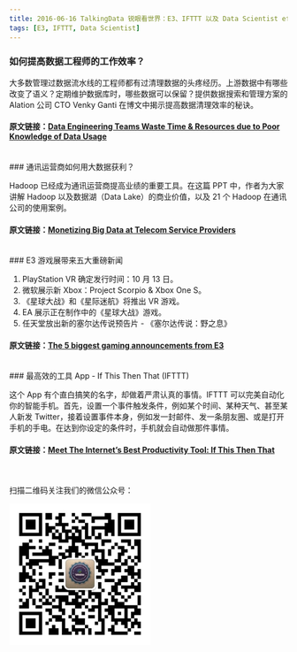 ```yaml
---
title: 2016-06-16 TalkingData 锐眼看世界：E3、IFTTT 以及 Data Scientist efficiency 
tags: [E3, IFTTT, Data Scientist]
---
```


### 如何提高数据工程师的工作效率？

大多数管理过数据流水线的工程师都有过清理数据的头疼经历。上游数据中有哪些改变了语义？定期维护数据库时，哪些数据可以保留？提供数据搜索和管理方案的 Alation 公司 CTO Venky Ganti 在博文中揭示提高数据清理效率的秘诀。

#### 原文链接：[Data Engineering Teams Waste Time & Resources due to Poor Knowledge of Data Usage](https://alation.com/blog/2016/04/26/data-engineering-teams-waste-time-resources-due-to-poor-knowledge-of-data-usage/)

<br>
### 通讯运营商如何用大数据获利？

Hadoop 已经成为通讯运营商提高业绩的重要工具。在这篇 PPT 中，作者为大家讲解 Hadoop 以及数据湖（Data Lake）的商业价值，以及 21 个 Hadoop 在通讯公司的使用案例。

#### 原文链接：[Monetizing Big Data at Telecom Service Providers](http://www.slideshare.net/Hadoop_Summit/monitizing-big-data-at-telecom-service-providers-33919438)

<br>
### E3 游戏展带来五大重磅新闻

 1. PlayStation VR 确定发行时间：10 月 13 日。
 2. 微软展示新 Xbox：Project Scorpio & Xbox One S。
 3. 《星球大战》和《星际迷航》将推出 VR 游戏。
 4. EA 展示正在制作中的《星球大战》游戏。
 5. 任天堂放出新的塞尔达传说预告片 - 《塞尔达传说：野之息》

#### 原文链接：[The 5 biggest gaming announcements from E3](https://news.fastcompany.com/the-5-biggest-gaming-announcements-from-e3-4010550)

<br>
### 最高效的工具 App - If This Then That (IFTTT)

这个 App 有个直白搞笑的名字，却做着严肃认真的事情。IFTTT 可以完美自动化你的智能手机。首先，设置一个事件触发条件，例如某个时间、某种天气、甚至某人新发 Twitter，接着设置事件本身，例如发一封邮件、发一条朋友圈、或是打开手机的手电。在达到你设定的条件时，手机就会自动做那件事情。

#### 原文链接：[Meet The Internet’s Best Productivity Tool: If This Then That](http://www.wsj.com/articles/meet-the-internets-best-productivity-tool-if-this-then-that-1464793511?mod=trending_now_5)

<br>
<br>
扫描二维码关注我们的微信公众号：

![](https://raw.githubusercontent.com/tdglobalnews/tdglobalnews.github.io/master/images/erweima.jpg)